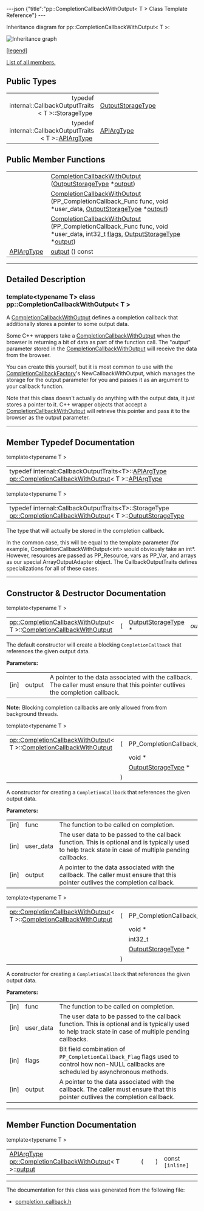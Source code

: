 ---json {"title":"pp::CompletionCallbackWithOutput&lt; T &gt; Class Template Reference"} ---

Inheritance diagram for pp::CompletionCallbackWithOutput&lt; T &gt;:

![Inheritance graph](/docs/native-client/pepper_stable/cpp/classpp_1_1_completion_callback_with_output__inherit__graph.png)

<span class="legend">\[[legend](/docs/native-client/pepper_stable/cpp/graph_legend/)\]</span>

[List of all members.](/docs/native-client/pepper_stable/cpp/classpp_1_1_completion_callback_with_output-members/)

Public Types
------------

<table><tbody><tr class="odd"><td style="text-align: right;">typedef<br />
internal::CallbackOutputTraits<br />
&lt; T &gt;::StorageType </td><td><a href="/docs/native-client/pepper_stable/cpp/classpp_1_1_completion_callback_with_output#a333f3b00a9f6549b3b70291787f31459" class="el">OutputStorageType</a></td></tr><tr class="even"><td style="text-align: right;">typedef<br />
internal::CallbackOutputTraits<br />
&lt; T &gt;::<a href="/docs/native-client/pepper_stable/cpp/classpp_1_1_completion_callback_with_output#aca381518bda2f9cb12c4ddc725da91ce" class="el">APIArgType</a> </td><td><a href="/docs/native-client/pepper_stable/cpp/classpp_1_1_completion_callback_with_output#aca381518bda2f9cb12c4ddc725da91ce" class="el">APIArgType</a></td></tr></tbody></table>

Public Member Functions
-----------------------

<table><tbody><tr class="odd"><td style="text-align: right;"> </td><td><a href="/docs/native-client/pepper_stable/cpp/classpp_1_1_completion_callback_with_output#a29dd26e95218dce78e2475f29ea669cb" class="el">CompletionCallbackWithOutput</a> (<a href="/docs/native-client/pepper_stable/cpp/classpp_1_1_completion_callback_with_output#a333f3b00a9f6549b3b70291787f31459" class="el">OutputStorageType</a> *<a href="/docs/native-client/pepper_stable/cpp/classpp_1_1_completion_callback_with_output#a8fac51ce72828752c025ca888897f2ef" class="el">output</a>)</td></tr><tr class="even"><td style="text-align: right;"> </td><td><a href="/docs/native-client/pepper_stable/cpp/classpp_1_1_completion_callback_with_output#a36bc9e5fd9e8d503020fe338b8b9802e" class="el">CompletionCallbackWithOutput</a> (PP_CompletionCallback_Func func, void *user_data, <a href="/docs/native-client/pepper_stable/cpp/classpp_1_1_completion_callback_with_output#a333f3b00a9f6549b3b70291787f31459" class="el">OutputStorageType</a> *<a href="/docs/native-client/pepper_stable/cpp/classpp_1_1_completion_callback_with_output#a8fac51ce72828752c025ca888897f2ef" class="el">output</a>)</td></tr><tr class="odd"><td style="text-align: right;"> </td><td><a href="/docs/native-client/pepper_stable/cpp/classpp_1_1_completion_callback_with_output#a311725af061d86e58cc89a588fa542f9" class="el">CompletionCallbackWithOutput</a> (PP_CompletionCallback_Func func, void *user_data, int32_t <a href="/docs/native-client/pepper_stable/cpp/classpp_1_1_completion_callback#a60e466572fe7de362969dd41179c971f" class="el">flags</a>, <a href="/docs/native-client/pepper_stable/cpp/classpp_1_1_completion_callback_with_output#a333f3b00a9f6549b3b70291787f31459" class="el">OutputStorageType</a> *<a href="/docs/native-client/pepper_stable/cpp/classpp_1_1_completion_callback_with_output#a8fac51ce72828752c025ca888897f2ef" class="el">output</a>)</td></tr><tr class="even"><td style="text-align: right;"><a href="/docs/native-client/pepper_stable/cpp/classpp_1_1_completion_callback_with_output#aca381518bda2f9cb12c4ddc725da91ce" class="el">APIArgType</a> </td><td><a href="/docs/native-client/pepper_stable/cpp/classpp_1_1_completion_callback_with_output#a8fac51ce72828752c025ca888897f2ef" class="el">output</a> () const</td></tr></tbody></table>

------------------------------------------------------------------------

<span id="details" class="anchor" style="margin: 0;"></span>

Detailed Description
--------------------

### template&lt;typename T&gt; class pp::CompletionCallbackWithOutput&lt; T &gt;

A <a href="/docs/native-client/pepper_stable/cpp/classpp_1_1_completion_callback_with_output/" class="el" title="A CompletionCallbackWithOutput defines a completion callback that additionally stores a pointer to so...">CompletionCallbackWithOutput</a> defines a completion callback that additionally stores a pointer to some output data.

Some C++ wrappers take a <a href="/docs/native-client/pepper_stable/cpp/classpp_1_1_completion_callback_with_output/" class="el" title="A CompletionCallbackWithOutput defines a completion callback that additionally stores a pointer to so...">CompletionCallbackWithOutput</a> when the browser is returning a bit of data as part of the function call. The "output" parameter stored in the <a href="/docs/native-client/pepper_stable/cpp/classpp_1_1_completion_callback_with_output/" class="el" title="A CompletionCallbackWithOutput defines a completion callback that additionally stores a pointer to so...">CompletionCallbackWithOutput</a> will receive the data from the browser.

You can create this yourself, but it is most common to use with the <a href="/docs/native-client/pepper_stable/cpp/classpp_1_1_completion_callback_factory/" class="el" title="CompletionCallbackFactory&lt;T&gt; may be used to create CompletionCallback objects that are bound to membe...">CompletionCallbackFactory</a>'s NewCallbackWithOutput, which manages the storage for the output parameter for you and passes it as an argument to your callback function.

Note that this class doesn't actually do anything with the output data, it just stores a pointer to it. C++ wrapper objects that accept a <a href="/docs/native-client/pepper_stable/cpp/classpp_1_1_completion_callback_with_output/" class="el" title="A CompletionCallbackWithOutput defines a completion callback that additionally stores a pointer to so...">CompletionCallbackWithOutput</a> will retrieve this pointer and pass it to the browser as the output parameter.

------------------------------------------------------------------------

Member Typedef Documentation
----------------------------

<span id="aca381518bda2f9cb12c4ddc725da91ce" class="anchor" style="margin: 0;"></span>

template&lt;typename T &gt;

<table><tbody><tr class="odd"><td>typedef internal::CallbackOutputTraits&lt;T&gt;::<a href="/docs/native-client/pepper_stable/cpp/classpp_1_1_completion_callback_with_output#aca381518bda2f9cb12c4ddc725da91ce" class="el">APIArgType</a> <a href="/docs/native-client/pepper_stable/cpp/classpp_1_1_completion_callback_with_output/" class="el">pp::CompletionCallbackWithOutput</a>&lt; T &gt;::<a href="/docs/native-client/pepper_stable/cpp/classpp_1_1_completion_callback_with_output#aca381518bda2f9cb12c4ddc725da91ce" class="el">APIArgType</a></td></tr></tbody></table>

<span id="a333f3b00a9f6549b3b70291787f31459" class="anchor" style="margin: 0;"></span>

template&lt;typename T &gt;

<table><tbody><tr class="odd"><td>typedef internal::CallbackOutputTraits&lt;T&gt;::StorageType <a href="/docs/native-client/pepper_stable/cpp/classpp_1_1_completion_callback_with_output/" class="el">pp::CompletionCallbackWithOutput</a>&lt; T &gt;::<a href="/docs/native-client/pepper_stable/cpp/classpp_1_1_completion_callback_with_output#a333f3b00a9f6549b3b70291787f31459" class="el">OutputStorageType</a></td></tr></tbody></table>

The type that will actually be stored in the completion callback.

In the common case, this will be equal to the template parameter (for example, CompletionCallbackWithOutput&lt;int&gt; would obviously take an int\*. However, resources are passed as PP\_Resource, vars as PP\_Var, and arrays as our special ArrayOutputAdapter object. The CallbackOutputTraits defines specializations for all of these cases.

------------------------------------------------------------------------

Constructor & Destructor Documentation
--------------------------------------

<span id="a29dd26e95218dce78e2475f29ea669cb" class="anchor" style="margin: 0;"></span>

template&lt;typename T &gt;

<table><tbody><tr class="odd"><td><a href="/docs/native-client/pepper_stable/cpp/classpp_1_1_completion_callback_with_output/" class="el">pp::CompletionCallbackWithOutput</a>&lt; T &gt;::<a href="/docs/native-client/pepper_stable/cpp/classpp_1_1_completion_callback_with_output/" class="el">CompletionCallbackWithOutput</a></td><td>(</td><td><a href="/docs/native-client/pepper_stable/cpp/classpp_1_1_completion_callback_with_output#a333f3b00a9f6549b3b70291787f31459" class="el">OutputStorageType</a> * </td><td><em>output</em></td><td>)</td><td><code> [inline]</code></td></tr></tbody></table>

The default constructor will create a blocking `CompletionCallback` that references the given output data.

**Parameters:**  
<table><tbody><tr class="odd"><td>[in]</td><td>output</td><td>A pointer to the data associated with the callback. The caller must ensure that this pointer outlives the completion callback.</td></tr></tbody></table>

**Note:** Blocking completion callbacks are only allowed from from background threads.

<span id="a36bc9e5fd9e8d503020fe338b8b9802e" class="anchor" style="margin: 0;"></span>

template&lt;typename T &gt;

<table><tbody><tr class="odd"><td><a href="/docs/native-client/pepper_stable/cpp/classpp_1_1_completion_callback_with_output/" class="el">pp::CompletionCallbackWithOutput</a>&lt; T &gt;::<a href="/docs/native-client/pepper_stable/cpp/classpp_1_1_completion_callback_with_output/" class="el">CompletionCallbackWithOutput</a></td><td>(</td><td>PP_CompletionCallback_Func </td><td><em>func</em>,</td></tr><tr class="even"><td></td><td></td><td>void * </td><td><em>user_data</em>,</td></tr><tr class="odd"><td></td><td></td><td><a href="/docs/native-client/pepper_stable/cpp/classpp_1_1_completion_callback_with_output#a333f3b00a9f6549b3b70291787f31459" class="el">OutputStorageType</a> * </td><td><em>output</em> </td></tr><tr class="even"><td></td><td>)</td><td></td><td><code> [inline]</code></td></tr></tbody></table>

A constructor for creating a `CompletionCallback` that references the given output data.

**Parameters:**  
<table><tbody><tr class="odd"><td>[in]</td><td>func</td><td>The function to be called on completion.</td></tr><tr class="even"><td>[in]</td><td>user_data</td><td>The user data to be passed to the callback function. This is optional and is typically used to help track state in case of multiple pending callbacks.</td></tr><tr class="odd"><td>[in]</td><td>output</td><td>A pointer to the data associated with the callback. The caller must ensure that this pointer outlives the completion callback.</td></tr></tbody></table>

<span id="a311725af061d86e58cc89a588fa542f9" class="anchor" style="margin: 0;"></span>

template&lt;typename T &gt;

<table><tbody><tr class="odd"><td><a href="/docs/native-client/pepper_stable/cpp/classpp_1_1_completion_callback_with_output/" class="el">pp::CompletionCallbackWithOutput</a>&lt; T &gt;::<a href="/docs/native-client/pepper_stable/cpp/classpp_1_1_completion_callback_with_output/" class="el">CompletionCallbackWithOutput</a></td><td>(</td><td>PP_CompletionCallback_Func </td><td><em>func</em>,</td></tr><tr class="even"><td></td><td></td><td>void * </td><td><em>user_data</em>,</td></tr><tr class="odd"><td></td><td></td><td>int32_t </td><td><em>flags</em>,</td></tr><tr class="even"><td></td><td></td><td><a href="/docs/native-client/pepper_stable/cpp/classpp_1_1_completion_callback_with_output#a333f3b00a9f6549b3b70291787f31459" class="el">OutputStorageType</a> * </td><td><em>output</em> </td></tr><tr class="odd"><td></td><td>)</td><td></td><td><code> [inline]</code></td></tr></tbody></table>

A constructor for creating a `CompletionCallback` that references the given output data.

**Parameters:**  
<table><tbody><tr class="odd"><td>[in]</td><td>func</td><td>The function to be called on completion.</td></tr><tr class="even"><td>[in]</td><td>user_data</td><td>The user data to be passed to the callback function. This is optional and is typically used to help track state in case of multiple pending callbacks.</td></tr><tr class="odd"><td>[in]</td><td>flags</td><td>Bit field combination of <code>PP_CompletionCallback_Flag</code> flags used to control how non-NULL callbacks are scheduled by asynchronous methods.</td></tr><tr class="even"><td>[in]</td><td>output</td><td>A pointer to the data associated with the callback. The caller must ensure that this pointer outlives the completion callback.</td></tr></tbody></table>

------------------------------------------------------------------------

Member Function Documentation
-----------------------------

<span id="a8fac51ce72828752c025ca888897f2ef" class="anchor" style="margin: 0;"></span>

template&lt;typename T &gt;

<table><tbody><tr class="odd"><td><a href="/docs/native-client/pepper_stable/cpp/classpp_1_1_completion_callback_with_output#aca381518bda2f9cb12c4ddc725da91ce" class="el">APIArgType</a> <a href="/docs/native-client/pepper_stable/cpp/classpp_1_1_completion_callback_with_output/" class="el">pp::CompletionCallbackWithOutput</a>&lt; T &gt;::<a href="/docs/native-client/pepper_stable/cpp/classpp_1_1_completion_callback_with_output#a8fac51ce72828752c025ca888897f2ef" class="el">output</a></td><td>(</td><td></td><td>)</td><td>const<code> [inline]</code></td></tr></tbody></table>

------------------------------------------------------------------------

The documentation for this class was generated from the following file:

-   <a href="/docs/native-client/pepper_stable/cpp/completion__callback_8h/" class="el">completion_callback.h</a>

